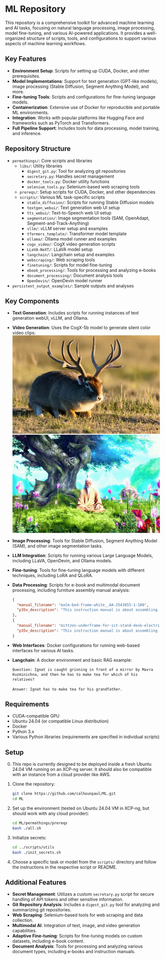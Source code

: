 # ML Repository

This repository is a comprehensive toolkit for advanced machine learning and AI tasks, focusing on natural language processing, image processing, model fine-tuning, and various AI-powered applications. It provides a well-organized structure of scripts, tools, and configurations to support various aspects of machine learning workflows.

## Key Features

- **Environment Setup**: Scripts for setting up CUDA, Docker, and other prerequisites.
- **Model Implementations**: Support for text generation (GPT-like models), image processing (Stable Diffusion, Segment Anything Model), and more.
- **Fine-tuning Tools**: Scripts and configurations for fine-tuning language models.
- **Containerization**: Extensive use of Docker for reproducible and portable ML environments.
- **Integration**: Works with popular platforms like Hugging Face and frameworks such as PyTorch and Transformers.
- **Full Pipeline Support**: Includes tools for data processing, model training, and inference.

## Repository Structure

- `permathings/`: Core scripts and libraries
  - `libs/`: Utility libraries
    - `digest_git.py`: Tool for analyzing git repositories
    - `secretary.py`: Handles secret management
    - `docker_tools.py`: Docker utility functions
    - `selenium_tools.py`: Selenium-based web scraping tools
  - `prereqs/`: Setup scripts for CUDA, Docker, and other dependencies
  - `scripts/`: Various ML task-specific scripts
    - `stable_diffusion/`: Scripts for running Stable Diffusion models
    - `textgen_webui/`: Text generation web UI setup
    - `tts_webui/`: Text-to-Speech web UI setup
    - `segmentation/`: Image segmentation tools (SAM, OpenAdapt, Segment-and-Track-Anything)
    - `vllm/`: vLLM server setup and examples
    - `tformers_template/`: Transformer model template
    - `ollama/`: Ollama model runner and examples
    - `cogx_video/`: CogX video generation scripts
    - `LLaVA-NeXT/`: LLaVA model setup
    - `langchain/`: Langchain setup and examples
    - `webscraping/`: Web scraping tools
    - `finetuning/`: Scripts for model fine-tuning
    - `ebook_processing/`: Tools for processing and analyzing e-books
    - `document_processing/`: Document analysis tools
    - `OpenDevin/`: OpenDevin model runner
- `persistent_output_examples/`: Sample outputs and analyses

## Key Components

- **Text Generation**: Includes scripts for running instances of text generation webUI, vLLM, and Ollama.
- **Video Generation**: Uses the CogX-5b model to generate silent color video clips:
  ![Jackalope GIF](permathings/persistent_output_examples/a_peculiar_creature__part_rabb.gif)
  ![Shangri-La GIF](permathings/persistent_output_examples/in_the_hidden_valley_of_shangr.gif)

- **Image Processing**: Tools for Stable Diffusion, Segment Anything Model (SAM), and other image segmentation tasks.
- **LLM Integration**: Scripts for running various Large Language Models, including LLaVA, OpenDevin, and Ollama models.
- **Fine-tuning**: Tools for fine-tuning language models with different techniques, including LoRA and QLoRA.
- **Data Processing**: Scripts for e-book and multimodal document processing, including furniture assembly manual analysis:
  ```json
  {
    "manual_filename": "malm-bed-frame-white__AA-2543855-1-100",
    "p35v_description": "This instruction manual is about assembling a furniture piece, specifically a bed frame, as indicated by the diagrams and illustrations showing the assembly process."
  },
  {
    "manual_filename": "mittzon-underframe-for-sit-stand-desk-electric-black__AA-2445413-2-100",
    "p35v_description": "This instruction manual is about assembling a MITTZON desk."
  }
  ```
- **Web Interfaces**: Docker configurations for running web-based interfaces for various AI tasks.
- **Langchain**: A docker environment and basic RAG example:
  ```
  Question: Ignat is caught grinning in front of a mirror by Mavra Kuzminichna, and then he has to make tea for which of his relatives?

  Answer: Ignat has to make tea for his grandfather.
  ```

## Requirements

- CUDA-compatible GPU
- Ubuntu 24.04 (or compatible Linux distribution)
- Docker
- Python 3.x
- Various Python libraries (requirements are specified in individual scripts)

## Setup

0. This repo is currently designed to be deployed inside a fresh Ubuntu 24.04 VM running on an XCP-ng server. It should also be compatible with an instance from a cloud provider like AWS.

1. Clone the repository:
   ```bash
   git clone https://github.com/calhounpaul/ML.git
   cd ML
   ```

2. Set up the environment (tested on Ubuntu 24.04 VM in XCP-ng, but should work with any cloud provider):
   ```bash
   cd ML/permathings/prereqs
   bash ./all.sh
   ```

3. Initialize secrets:
   ```bash
   cd ../scripts/utils
   bash ./init_secrets.sh
   ```

4. Choose a specific task or model from the `scripts/` directory and follow the instructions in the respective script or README.

## Additional Features

- **Secret Management**: Utilizes a custom `secretary.py` script for secure handling of API tokens and other sensitive information.
- **Git Repository Analysis**: Includes a `digest_git.py` tool for analyzing and summarizing git repositories.
- **Web Scraping**: Selenium-based tools for web scraping and data collection.
- **Multimodal AI**: Integration of text, image, and video generation capabilities.
- **Adaptive Fine-tuning**: Scripts for fine-tuning models on custom datasets, including e-book content.
- **Document Analysis**: Tools for processing and analyzing various document types, including e-books and instruction manuals.
